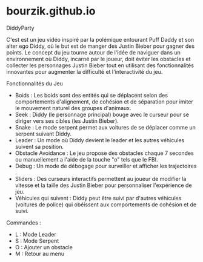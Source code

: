 # bourzik.github.io
DiddyParty

C'est est un jeu vidéo inspiré par la polémique entourant Puff Daddy et son alter ego Diddy, où le but est de manger des Justin Bieber pour gagner des points. Le concept du jeu tourne autour de l'idée de naviguer dans un environnement où Diddy, incarné par le joueur, doit éviter les obstacles et collecter les personnages Justin Bieber tout en utilisant des fonctionnalités innovantes pour augmenter la difficulté et l'interactivité du jeu.

Fonctionnalités du Jeu

- Boids : Les boids sont des entités qui se déplacent selon des comportements d'alignement, de cohésion et de séparation pour imiter le mouvement naturel des groupes d'animaux.
- Seek : Diddy (le personnage principal) bouge avec le curseur pour se diriger vers ses cibles (les Justin Bieber).
- Snake : Le mode serpent permet aux voitures de se déplacer comme un serpent suivant Diddy.
- Leader : Un mode où Diddy devient le leader et les autres véhicules suivent sa position.
- Obstacle Avoidance : Le jeu propose des obstacles chaque 7 secondes ou   manuellement a l'aide de la  touche "o" tels que le FBI.
- Debug : Un mode de débogage pour surveiller et afficher les trajectoires .
- Sliders : Des curseurs interactifs permettent au joueur de modifier la vitesse et la taille des Justin Bieber pour personnaliser l'expérience de jeu.
- Véhicules qui suivent : Diddy peut être suivi par d'autres véhicules (voitures de police) qui obéissent aux comportements de cohésion et de suivi.

Commandes :
- L : Mode Leader
- S : Mode Serpent
- O : Ajouter un obstacle
- M : Retour au menu
